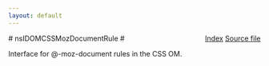 ```yaml
---
layout: default
---
```

<div class='links' style='float:right'><a href="../index.html">Index</a>
<a href="http://dxr.mozilla.org/mozilla-central/source/dom/interfaces/css/nsIDOMCSSMozDocumentRule.idl">Source file</a>
</div>
# nsIDOMCSSMozDocumentRule #
  
Interface for @-moz-document rules in the CSS OM.  
  
